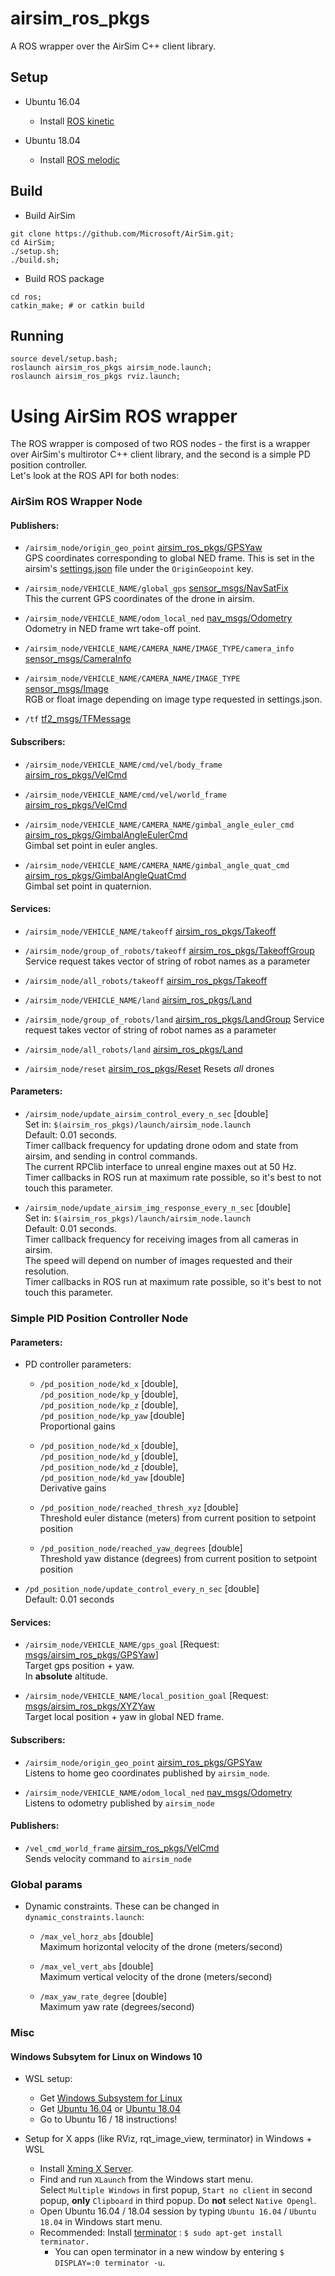 # airsim_ros_pkgs

A ROS wrapper over the AirSim C++ client library. 

##  Setup 
- Ubuntu 16.04
  * Install [ROS kinetic](https://wiki.ros.org/kinetic/Installation/Ubuntu)

- Ubuntu 18.04
  * Install [ROS melodic](https://wiki.ros.org/melodic/Installation/Ubuntu)

##  Build
- Build AirSim 
```
git clone https://github.com/Microsoft/AirSim.git;
cd AirSim;
./setup.sh;
./build.sh;
```
- Build ROS package

```
cd ros;
catkin_make; # or catkin build
```

## Running
```
source devel/setup.bash;
roslaunch airsim_ros_pkgs airsim_node.launch;
roslaunch airsim_ros_pkgs rviz.launch;
```

# Using AirSim ROS wrapper
The ROS wrapper is composed of two ROS nodes - the first is a wrapper over AirSim's multirotor C++ client library, and the second is a simple PD position controller.    
Let's look at the ROS API for both nodes: 

### AirSim ROS Wrapper Node
#### Publishers:
- `/airsim_node/origin_geo_point` [airsim_ros_pkgs/GPSYaw](msg/GPSYaw.msg)   
GPS coordinates corresponding to global NED frame. This is set in the airsim's [settings.json](https://microsoft.github.io/AirSim/docs/settings/) file under the `OriginGeopoint` key. 
  
- `/airsim_node/VEHICLE_NAME/global_gps` [sensor_msgs/NavSatFix](https://docs.ros.org/api/sensor_msgs/html/msg/NavSatFix.html)   
This the current GPS coordinates of the drone in airsim. 

- `/airsim_node/VEHICLE_NAME/odom_local_ned` [nav_msgs/Odometry](https://docs.ros.org/api/nav_msgs/html/msg/Odometry.html)   
Odometry in NED frame wrt take-off point.  
 
- `/airsim_node/VEHICLE_NAME/CAMERA_NAME/IMAGE_TYPE/camera_info` [sensor_msgs/CameraInfo](https://docs.ros.org/api/sensor_msgs/html/msg/CameraInfo.html)

- `/airsim_node/VEHICLE_NAME/CAMERA_NAME/IMAGE_TYPE` [sensor_msgs/Image](https://docs.ros.org/api/sensor_msgs/html/msg/Image.html)   
  RGB or float image depending on image type requested in settings.json.

- `/tf` [tf2_msgs/TFMessage](https://docs.ros.org/api/tf2_msgs/html/msg/TFMessage.html)


#### Subscribers: 
- `/airsim_node/VEHICLE_NAME/cmd/vel/body_frame` [airsim_ros_pkgs/VelCmd](msg/VelCmd.msg)    

- `/airsim_node/VEHICLE_NAME/cmd/vel/world_frame` [airsim_ros_pkgs/VelCmd](msg/VelCmd.msg)    

- `/airsim_node/VEHICLE_NAME/CAMERA_NAME/gimbal_angle_euler_cmd` [airsim_ros_pkgs/GimbalAngleEulerCmd](msg/GimbalAngleEulerCmd.msg)   
  Gimbal set point in euler angles.    

- `/airsim_node/VEHICLE_NAME/CAMERA_NAME/gimbal_angle_quat_cmd` [airsim_ros_pkgs/GimbalAngleQuatCmd](msg/GimbalAngleQuatCmd.msg)   
  Gimbal set point in quaternion.    

#### Services:
- `/airsim_node/VEHICLE_NAME/takeoff` [airsim_ros_pkgs/Takeoff](https://github.com/microsoft/AirSim/blob/master/ros/src/airsim_ros_pkgs/srv/Takeoff.srv)

- `/airsim_node/group_of_robots/takeoff` [airsim_ros_pkgs/TakeoffGroup](https://github.com/microsoft/AirSim/blob/master/ros/src/airsim_ros_pkgs/srv/TakeoffGroup.srv)   
Service request takes vector of string of robot names as a parameter

- `/airsim_node/all_robots/takeoff`  [airsim_ros_pkgs/Takeoff](https://github.com/microsoft/AirSim/blob/master/ros/src/airsim_ros_pkgs/srv/Takeoff.srv)

- `/airsim_node/VEHICLE_NAME/land` [airsim_ros_pkgs/Land](https://github.com/microsoft/AirSim/blob/master/ros/src/airsim_ros_pkgs/srv/Land.srv)

- `/airsim_node/group_of_robots/land` [airsim_ros_pkgs/LandGroup](https://github.com/microsoft/AirSim/blob/master/ros/src/airsim_ros_pkgs/srv/LandGroup.srv)
Service request takes vector of string of robot names as a parameter 

- `/airsim_node/all_robots/land`  [airsim_ros_pkgs/Land](https://github.com/microsoft/AirSim/blob/master/ros/src/airsim_ros_pkgs/srv/Takeoff.srv)

- `/airsim_node/reset` [airsim_ros_pkgs/Reset](https://github.com/madratman/AirSim/blob/master/ros/src/airsim_ros_pkgs/srv/Reset.srv)
 Resets *all* drones

#### Parameters:
- `/airsim_node/update_airsim_control_every_n_sec` [double]   
  Set in: `$(airsim_ros_pkgs)/launch/airsim_node.launch`   
  Default: 0.01 seconds.    
  Timer callback frequency for updating drone odom and state from airsim, and sending in control commands.    
  The current RPClib interface to unreal engine maxes out at 50 Hz.   
  Timer callbacks in ROS run at maximum rate possible, so it's best to not touch this parameter. 

- `/airsim_node/update_airsim_img_response_every_n_sec` [double]   
  Set in: `$(airsim_ros_pkgs)/launch/airsim_node.launch`   
  Default: 0.01 seconds.    
  Timer callback frequency for receiving images from all cameras in airsim.    
  The speed will depend on number of images requested and their resolution.   
  Timer callbacks in ROS run at maximum rate possible, so it's best to not touch this parameter. 

### Simple PID Position Controller Node 

#### Parameters:
- PD controller parameters:
  * `/pd_position_node/kd_x` [double],   
    `/pd_position_node/kp_y` [double],   
    `/pd_position_node/kp_z` [double],   
    `/pd_position_node/kp_yaw` [double]   
    Proportional gains

  * `/pd_position_node/kd_x` [double],   
    `/pd_position_node/kd_y` [double],   
    `/pd_position_node/kd_z` [double],   
    `/pd_position_node/kd_yaw` [double]   
    Derivative gains

  * `/pd_position_node/reached_thresh_xyz` [double]   
    Threshold euler distance (meters) from current position to setpoint position 

  * `/pd_position_node/reached_yaw_degrees` [double]   
    Threshold yaw distance (degrees) from current position to setpoint position 

- `/pd_position_node/update_control_every_n_sec` [double]   
  Default: 0.01 seconds

#### Services:
- `/airsim_node/VEHICLE_NAME/gps_goal` [Request: [msgs/airsim_ros_pkgs/GPSYaw](msgs/airsim_ros_pkgs/GPSYaw)]   
  Target gps position + yaw.   
  In **absolute** altitude. 

- `/airsim_node/VEHICLE_NAME/local_position_goal` [Request: [msgs/airsim_ros_pkgs/XYZYaw](msgs/airsim_ros_pkgs/XYZYaw)   
  Target local position + yaw in global NED frame.   

#### Subscribers:
- `/airsim_node/origin_geo_point` [airsim_ros_pkgs/GPSYaw](msg/GPSYaw.msg)   
  Listens to home geo coordinates published by `airsim_node`.  

- `/airsim_node/VEHICLE_NAME/odom_local_ned` [nav_msgs/Odometry](https://docs.ros.org/api/nav_msgs/html/msg/Odometry.html)   
  Listens to odometry published by `airsim_node`

#### Publishers:
- `/vel_cmd_world_frame` [airsim_ros_pkgs/VelCmd](airsim_ros_pkgs/VelCmd)   
  Sends velocity command to `airsim_node`

### Global params
- Dynamic constraints. These can be changed in `dynamic_constraints.launch`:  
    * `/max_vel_horz_abs` [double]   
  Maximum horizontal velocity of the drone (meters/second)

    * `/max_vel_vert_abs` [double]   
  Maximum vertical velocity of the drone (meters/second)
    
    * `/max_yaw_rate_degree` [double]   
  Maximum yaw rate (degrees/second)

### Misc
#### Windows Subsytem for Linux on Windows 10
- WSL setup:
  * Get [Windows Subsystem for Linux](https://docs.microsoft.com/en-us/windows/wsl/install-win10)
  * Get [Ubuntu 16.04](https://www.microsoft.com/en-us/p/ubuntu-1604-lts/9pjn388hp8c9?activetab=pivot:overviewtab) or [Ubuntu 18.04](https://www.microsoft.com/en-us/p/ubuntu-1804-lts/9n9tngvndl3q?activetab=pivot%3Aoverviewtab)  
  * Go to Ubuntu 16 / 18 instructions!


- Setup for X apps (like RViz, rqt_image_view, terminator) in Windows + WSL
  * Install [Xming X Server](https://sourceforge.net/projects/xming/). 
  * Find and run `XLaunch` from the Windows start menu.   
  Select `Multiple Windows` in first popup, `Start no client` in second popup, **only** `Clipboard` in third popup. Do **not** select `Native Opengl`.  
  * Open Ubuntu 16.04 / 18.04 session by typing `Ubuntu 16.04`  / `Ubuntu 18.04` in Windows start menu.  
  * Recommended: Install [terminator](http://www.ubuntugeek.com/terminator-multiple-gnome-terminals-in-one-window.html) : `$ sudo apt-get install terminator.` 
    - You can open terminator in a new window by entering `$ DISPLAY=:0 terminator -u`. 
